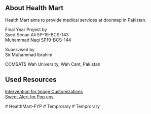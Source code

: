 ## About Health Mart

Health Mart aims to provide medical services at doorstep in Pakistan.

Final Year Project by  
Syed Senan Ali      SP-19-BCS-143   
Muhammad Naqi       SP19-BCS-144  


Supervised by  
Sir Muhammad Ibrahim  


COMSATS Wah University, Wah Cant, Pakistan


## Used Resources

<a href="https://image.intervention.io/v2/introduction/installation" target="_blank">Intervention for Image Customizations</a>  
<a href="https://sweetalert2.github.io/" target="_blank">Sweet Alert for Pop ups</a>

#   H e a l t h M a r t - F Y P  
 #   T e m p r o r a r y  
 #   T e m p r o r a r y  
 